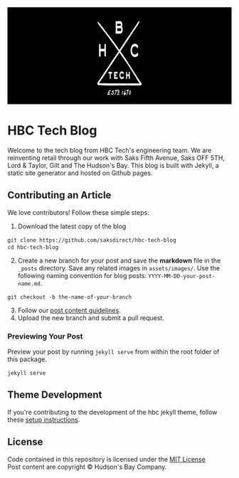 <img src="assets/images/hbc-tech-logo-tipi.png" alt="logo" width="888" height="218">

# HBC Tech Blog

Welcome to the tech blog from HBC Tech's engineering team. We are reinventing retail through our work with Saks Fifth Avenue, Saks OFF 5TH, Lord & Taylor, Gilt and The Hudson's Bay. This blog is built with Jekyll, a static site generator and hosted on Github pages.

## Contributing an Article
We love contributors! Follow these simple steps:
1. Download the latest copy of the blog
```
git clone https://github.com/saksdirect/hbc-tech-blog
cd hbc-tech-blog
```
2. Create a new branch for your post and save the **markdown** file in the `_posts` directory. Save any related images in `assets/images/`. Use the following naming convention for blog posts: `YYYY-MM-DD-your-post-name.md`.

```
git checkout -b the-name-of-your-branch
```
3. Follow our [post content guidelines](./docs/contributing.md). 
4. Upload the new branch and submit a pull request.

### Previewing Your Post
Preview your post by running `jekyll serve` from within the root folder of this package.
```
jekyll serve
```


## Theme Development
If you're contributing to the development of the hbc jekyll theme, follow these [setup instructions](./docs/developers.md).

## License
Code contained in this repository is licensed under the [MIT License](https://raw.githubusercontent.com/saksdirect/hbc-tech-blog/LICENSE)  
Post content are copyright &copy; Hudson's Bay Company.
